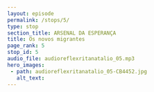 ```yaml
---
layout: episode
permalink: /stops/5/
type: stop
section_title: ARSENAL DA ESPERANÇA
title: Os novos migrantes
page_rank: 5
stop_id: 5
audio_file: audioreflexritanatalio_05.mp3
hero_images:
 - path: audioreflexritanatalio_05-CB4452.jpg
   alt_text: 
---
```


